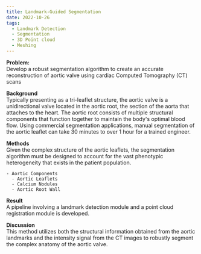 ```yaml
---
title: Landmark-Guided Segmentation
date: 2022-10-26
tags:
  - Landmark Detection
  - Segmentation
  - 3D Point cloud
  - Meshing
---
```


**Problem:**\
Develop a robust segmentation algorithm to create an accurate reconstruction of aortic valve using cardiac Computed Tomography (CT) scans
<!--more-->

**Background**\
Typically presenting as a tri-leaflet structure, the aortic valve is a unidirectional valve located in the aortic root, the section of the aorta that attaches to the heart.
The aortic root consists of multiple structural components that function together to maintain the body's optimal blood flow.
Using commercial segmentation applications, manual segmentation of the aortic leaflet can take 30 minutes to over 1 hour for a trained engineer. 

**Methods**\
Given the complex structure of the aortic leaflets, the segmentation algorithm must be designed to account for the vast phenotypic heterogeneity that exists in
the patient population. 

```markmap {height="200px"}
- Aortic Components
  - Aortic Leaflets
  - Calcium Nodules
  - Aortic Root Wall
```


**Result**\
A pipeline involving a landmark detection module and a point cloud registration module is developed. 

**Discussion**\
This method utilizes both the structural information obtained from the aortic landmarks and the intensity signal from the CT images to robustly segment the complex anatomy of the aortic valve. 


